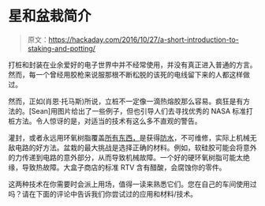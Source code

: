 # 星和盆栽简介

> 原文：<https://hackaday.com/2016/10/27/a-short-introduction-to-staking-and-potting/>

打桩和封装在业余爱好的电子世界中并不经常使用，并没有真正进入普通的方言。然而，每一个曾经用胶枪来说服那根不断松脱的该死的电线留下来的人都这样做过。

然而，正如(肖恩·托马斯)所说，立桩不一定像一滴热熔胶那么容易。疯狂是有方法的。[Sean]用图片给出了一些例子，但也引导人们去寻找优秀的 NASA 标准打桩方法。令人惊讶的是，对适当的技术有这么多不直观的警告。

灌封，或者永远用环氧树脂覆盖[所有东西，](http://hackaday.com/2012/06/04/potting-electronics-with-silicone/)是获得[防水](http://hackaday.com/2016/09/29/weatherproof-circuits-with-a-pouch-laminator/)，不可维修，实际上机械无敌电路的好方法。盆栽的最大挑战是选择正确的材料。例如，软硅胶可能会将意外的力传递到电路的意外部分，从而导致机械故障。一个好的硬环氧树脂可能太绝缘，导致热故障。大盒子商店的标准 RTV 含有醋酸，会腐蚀你的零件。

这两种技术在你需要时会派上用场，值得一读来熟悉它们。您在自己的车间使用过吗？请在下面的评论中告诉我们你尝试过的应用和材料/技术。
